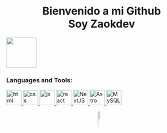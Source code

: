 <h1 align="center">Bienvenido a mi Github<br />Soy Zaokdev</h1>
<img src="https://media1.tenor.com/m/yj3qPQTpTJwAAAAd/chao-garden-sonic.gif" height="80">
<h3 align="left">Languages and Tools:</h3>
<p align="left">
  <a href="#" target="_blank" rel="noreferrer">
    <img
      src="https://www.svgrepo.com/show/303205/html-5-logo.svg"
      alt="html"
      width="40"
      height="40"
    />
  </a>
  <a href="#" target="_blank" rel="noreferrer">
    <img
      src="https://www.svgrepo.com/show/452185/css-3.svg"
      alt="css"
      width="40"
      height="40"
    />
  </a>
  <a href="#" target="_blank" rel="noreferrer">
    <img
      src="https://www.svgrepo.com/show/353925/javascript.svg"
      alt="js"
      width="40"
      height="40"
    />
  </a>
  <a href="#" target="_blank" rel="noreferrer">
    <img
      src="https://www.svgrepo.com/show/354259/react.svg"
      alt="react"
      width="40"
      height="40"
    />
  </a>
  <a href="#" target="_blank" rel="noreferrer">
    <img
      src="https://images.ctfassets.net/c63hsprlvlya/IacLLeOBR5WCvdCPqKuff/a57a4dc79978ad9e141972054ce9f71e/nextjs3.webp"
      alt="NextJS"
      width="40"
      height="40"
    />
  </a>
  <a href="#" target="_blank" rel="noreferrer">
    <img
      src="https://www.svgrepo.com/show/373446/astro.svg"
      alt="Astro"
      width="40"
      height="40"
    />
  </a>
  <a href="#" target="_blank" rel="noreferrer">
    <img
      src="https://www.svgrepo.com/show/303251/mysql-logo.svg"
      alt="MySQL"
      width="40"
      height="40"
    />
  </a>
</p>

<!-- STATS Y LENGUAJES MAS USADOS -->
<div style="display: grid; align-items: center; justify-content: center;">
  <img
    style="height: 100%; width: 49%; max-width: 100%"
    src="https://github-readme-stats.vercel.app/api?username=zaokdev&theme=gotham&count_private=true&show_icons=true&include_all_commits=true"
  />
  <img
    style="height: 100%; width: 49%; max-width: 10%"
    src="https://github-readme-stats.vercel.app/api/top-langs/?username=zaokdev&layout=compact&theme=gotham&langs_count=8"
  />
</div>
